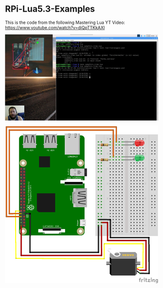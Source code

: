 # RPi-Lua5.3-Examples
This is the code from the following Mastering Lua YT Video: https://www.youtube.com/watch?v=diQpTTKkAXI

![video screen capture](https://raw.githubusercontent.com/gustavohmsilva/RPi-Lua5.3-Examples/master/video_frame.png)   

![Circuit diagram](https://raw.githubusercontent.com/gustavohmsilva/RPi-Lua5.3-Examples/master/circuit_sketch.png)
